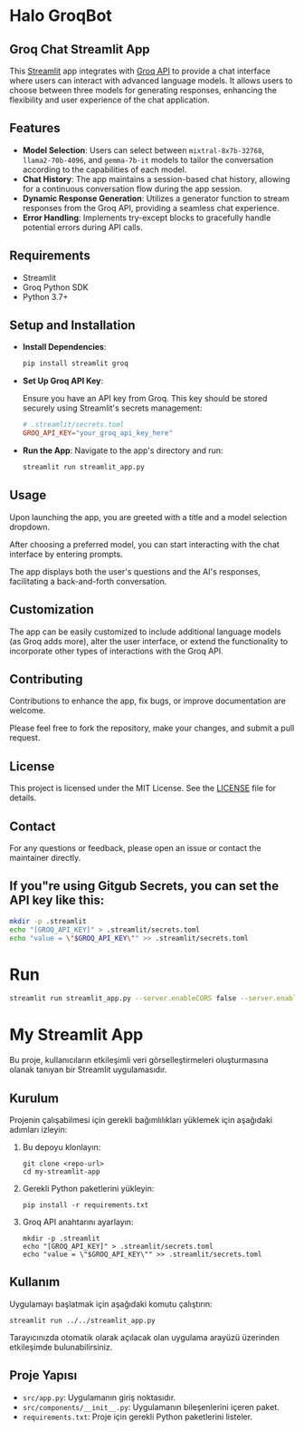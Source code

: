 # Halo GroqBot
## Groq Chat Streamlit App

This [Streamlit](https://streamlit.io/) app integrates with [Groq API](https://console.groq.com) to provide a chat interface where users can interact with advanced language models. It allows users to choose between three models for generating responses, enhancing the flexibility and user experience of the chat application.

## Features

- **Model Selection**: Users can select between `mixtral-8x7b-32768`, `llama2-70b-4096`, and `gemma-7b-it` models to tailor the conversation according to the capabilities of each model.
- **Chat History**: The app maintains a session-based chat history, allowing for a continuous conversation flow during the app session.
- **Dynamic Response Generation**: Utilizes a generator function to stream responses from the Groq API, providing a seamless chat experience.
- **Error Handling**: Implements try-except blocks to gracefully handle potential errors during API calls.

## Requirements

- Streamlit
- Groq Python SDK
- Python 3.7+

## Setup and Installation

- **Install Dependencies**:

  ```bash
  pip install streamlit groq
  ```

- **Set Up Groq API Key**:

  Ensure you have an API key from Groq. This key should be stored securely using Streamlit's secrets management:

  ```toml
  # .streamlit/secrets.toml
  GROQ_API_KEY="your_groq_api_key_here"
  ```

- **Run the App**:
  Navigate to the app's directory and run:

  ```bash
  streamlit run streamlit_app.py
  ```

## Usage

Upon launching the app, you are greeted with a title and a model selection dropdown.

After choosing a preferred model, you can start interacting with the chat interface by entering prompts.

The app displays both the user's questions and the AI's responses, facilitating a back-and-forth conversation.

## Customization

The app can be easily customized to include additional language models (as Groq adds more), alter the user interface, or extend the functionality to incorporate other types of interactions with the Groq API.

## Contributing

Contributions to enhance the app, fix bugs, or improve documentation are welcome.

Please feel free to fork the repository, make your changes, and submit a pull request.

## License

This project is licensed under the MIT License. See the [LICENSE](LICENSE) file for details.

## Contact

For any questions or feedback, please open an issue or contact the maintainer directly.

## If you"re using Gitgub Secrets, you can set the API key like this:

```bash
mkdir -p .streamlit
echo "[GROQ_API_KEY]" > .streamlit/secrets.toml
echo "value = \"$GROQ_API_KEY\"" >> .streamlit/secrets.toml
```
# Run

```bash
streamlit run streamlit_app.py --server.enableCORS false --server.enableXsrfProtection false
```

# My Streamlit App

Bu proje, kullanıcıların etkileşimli veri görselleştirmeleri oluşturmasına olanak tanıyan bir Streamlit uygulamasıdır.

## Kurulum

Projenin çalışabilmesi için gerekli bağımlılıkları yüklemek için aşağıdaki adımları izleyin:

1. Bu depoyu klonlayın:
   ```
   git clone <repo-url>
   cd my-streamlit-app
   ```

2. Gerekli Python paketlerini yükleyin:
   ```
   pip install -r requirements.txt
   ```

3. Groq API anahtarını ayarlayın:
   ```
   mkdir -p .streamlit
   echo "[GROQ_API_KEY]" > .streamlit/secrets.toml
   echo "value = \"$GROQ_API_KEY\"" >> .streamlit/secrets.toml
   ```

## Kullanım

Uygulamayı başlatmak için aşağıdaki komutu çalıştırın:

```
streamlit run ../../streamlit_app.py
```

Tarayıcınızda otomatik olarak açılacak olan uygulama arayüzü üzerinden etkileşimde bulunabilirsiniz.

## Proje Yapısı

- `src/app.py`: Uygulamanın giriş noktasıdır.
- `src/components/__init__.py`: Uygulamanın bileşenlerini içeren paket.
- `requirements.txt`: Proje için gerekli Python paketlerini listeler.
